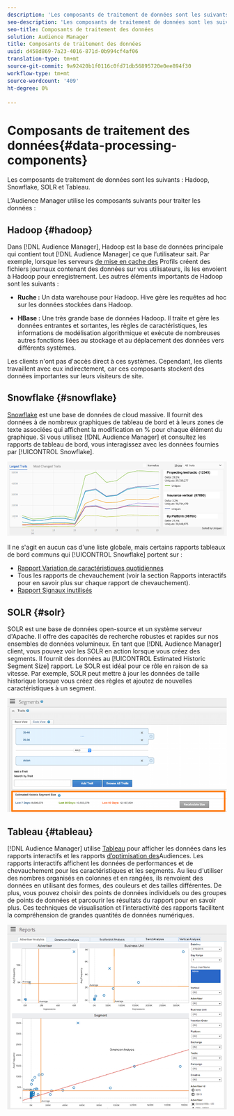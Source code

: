 ```yaml
---
description: 'Les composants de traitement de données sont les suivants : Hadoop, Snowflake, SOLR et Tableau.'
seo-description: 'Les composants de traitement de données sont les suivants : Hadoop, Snowflake, SOLR et Tableau.'
seo-title: Composants de traitement des données
solution: Audience Manager
title: Composants de traitement des données
uuid: d458d869-7a23-4016-871d-0b994cf4af06
translation-type: tm+mt
source-git-commit: 9a92420b1f0116c0fd71db56895720e0ee894f30
workflow-type: tm+mt
source-wordcount: '409'
ht-degree: 0%

---
```



# Composants de traitement des données{#data-processing-components}

Les composants de traitement de données sont les suivants : Hadoop, Snowflake, SOLR et Tableau.

<!-- 

c_comproc.xml

 -->

L’Audience Manager utilise les composants suivants pour traiter les données :

## Hadoop {#hadoop}

Dans [!DNL Audience Manager], Hadoop est la base de données principale qui contient tout [!DNL Audience Manager] ce que l’utilisateur sait. Par exemple, lorsque les serveurs [de mise en cache des](../../reference/system-components/components-data-collection.md) Profils créent des fichiers journaux contenant des données sur vos utilisateurs, ils les envoient à Hadoop pour enregistrement. Les autres éléments importants de Hadoop sont les suivants :

* **Ruche :** Un data warehouse pour Hadoop. Hive gère les requêtes ad hoc sur les données stockées dans Hadoop.

* **HBase :** Une très grande base de données Hadoop. Il traite et gère les données entrantes et sortantes, les règles de caractéristiques, les informations de modélisation algorithmique et exécute de nombreuses autres fonctions liées au stockage et au déplacement des données vers différents systèmes.

Les clients n&#39;ont pas d&#39;accès direct à ces systèmes. Cependant, les clients travaillent avec eux indirectement, car ces composants stockent des données importantes sur leurs visiteurs de site.

## Snowflake {#snowflake}

[Snowflake](https://www.snowflake.net/) est une base de données de cloud massive. Il fournit des données à de nombreux graphiques de tableau de bord et à leurs zones de texte associées qui affichent la modification en % pour chaque élément du graphique. Si vous utilisez [!DNL Audience Manager] et consultez les rapports de tableau de bord, vous interagissez avec les données fournies par [!UICONTROL Snowflake].



![](assets/dashboardreport.png)

Il ne s&#39;agit en aucun cas d&#39;une liste globale, mais certains rapports tableaux de bord communs qui [!UICONTROL Snowflake] portent sur :

* [Rapport Variation de caractéristiques quotidiennes](/help/using/reporting/audience-optimization-reports/daily-trait-variation-report.md)
* Tous les rapports de chevauchement (voir la section Rapports [](/help/using/reporting/dynamic-reports/dynamic-reports.md) interactifs pour en savoir plus sur chaque rapport de chevauchement).
* [Rapport Signaux inutilisés](/help/using/reporting/dynamic-reports/unused-signals.md)

## SOLR {#solr}

SOLR est une base de données open-source et un système serveur d&#39;Apache. Il offre des capacités de recherche robustes et rapides sur nos ensembles de données volumineux. En tant que [!DNL Audience Manager] client, vous pouvez voir les SOLR en action lorsque vous créez des segments. Il fournit des données au [!UICONTROL Estimated Historic Segment Size] rapport. Le SOLR est idéal pour ce rôle en raison de sa vitesse. Par exemple, SOLR peut mettre à jour les données de taille historique lorsque vous créez des règles et ajoutez de nouvelles caractéristiques à un segment.



![](assets/audsize.png)

## Tableau {#tableau}

[!DNL Audience Manager] utilise [Tableau](https://www.tableausoftware.com/) pour afficher les données dans les rapports [](../../reporting/dynamic-reports/dynamic-reports.md#interactive-and-overlap-reports) interactifs et les rapports [d’optimisation des](../../reporting/audience-optimization-reports/audience-optimization-reports.md)Audiences. Les rapports interactifs affichent les données de performances et de chevauchement pour les caractéristiques et les segments. Au lieu d&#39;utiliser des nombres organisés en colonnes et en rangées, ils renvoient des données en utilisant des formes, des couleurs et des tailles différentes. De plus, vous pouvez choisir des points de données individuels ou des groupes de points de données et parcourir les résultats du rapport pour en savoir plus. Ces techniques de visualisation et l’interactivité des rapports facilitent la compréhension de grandes quantités de données numériques.



![](assets/advertiser_analytics.png)

